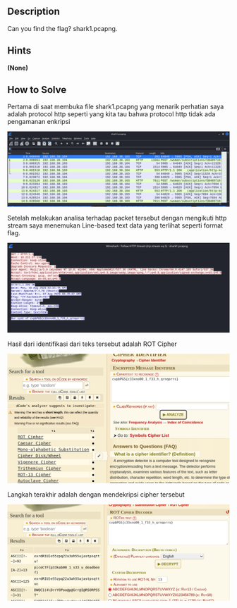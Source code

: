 ## Description

Can you find the flag? shark1.pcapng.


## Hints

**(None)**


## How to Solve

Pertama di saat membuka file shark1.pcapng yang menarik perhatian saya adalah protocol http seperti yang kita tau bahwa protocol http tidak ada pengamanan enkripsi

![Alt text](images/1.png)


Setelah melakukan analisa terhadap packet tersebut dengan mengikuti http stream saya menemukan Line-based text data yang terlihat seperti format flag.

![Alt text](images/flag.png)


Hasil dari identifikasi dari teks tersebut adalah ROT Cipher

![Alt text](images/cipher%20identify.png)


Langkah terakhir adalah dengan mendekripsi cipher tersebut 

![Alt text](images/decrypt.png)